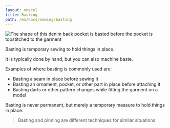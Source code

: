 ```yaml
---
layout: onecol
title: Basting
path: /en/docs/sewing/basting
---
```


![The shape of this denim back pocket is basted before the pocket is topstitched to the garment](basting.jpg)

Basting is temporary sewing to hold things in place.

It is typically done by hand, but you can also machine baste.

Examples of where basting is commonly used are:

- Basting a seam in place before sewing it
- Basting an ornament, pocket, or other part in place before attaching it
- Basting darts or other pattern changes while fitting the garment on a model

Basting is never permanent, but merely a temporary measure to hold things in place.

> Basting and pinning are different techniques for similar situations